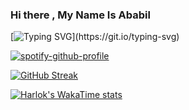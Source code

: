 ### Hi there , My Name Is Ababil
[![Typing SVG](https://readme-typing-svg.demolab.com?font=Press+Start+2P&weight=350&pause=1000&color=AD21C8&width=435&lines=If%2C+at+first%2C+you+do+not+succeed%2C;+call+it+version+1.0.)](https://git.io/typing-svg)

[![spotify-github-profile](https://spotify-github-profile.kittinanx.com/api/view?uid=31fyfdjnjh2hw5pepndusf4wgpje&cover_image=true&theme=default&show_offline=true&background_color=121212&interchange=true&bar_color_cover=true)](https://spotify-github-profile.kittinanx.com/api/view?uid=31fyfdjnjh2hw5pepndusf4wgpje&redirect=true)

[![GitHub Streak](https://github-readme-streak-stats.herokuapp.com?user=birdfromhell&theme=blueberry&hide_border=true&date_format=j%20M%5B%20Y%5D&hide_longest_streak=true)](https://git.io/streak-stats)

[![Harlok's WakaTime stats](https://github-readme-stats.vercel.app/api/wakatime?username=birdfromhell)](https://github.com/anuraghazra/github-readme-stats)
